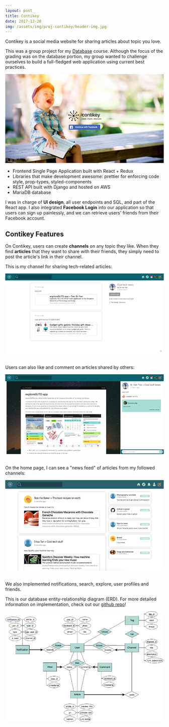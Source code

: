 ```yaml
---
layout: post
title: Contikey
date: 2017-12-20
img: /assets/img/proj-contikey/header-img.jpg
---
```


Contikey is a social media website for sharing articles about topic you love.

This was a group project for my [Database][istd db] course. Although the focus of the grading was on the database portion, my group wanted to challenge ourselves to build a full-fledged web application using current best practices.

![landing page]

- Frontend Single Page Application built with React + Redux
- Libraries that make development awesome: prettier for enforcing code style, prop-types, styled-components
- REST API built with Django and hosted on AWS
- MariaDB database

I was in charge of **UI design**, all user endpoints and SQL, and part of the React app. I also integrated **Facebook Login** into our application so that users can sign up painlessly, and we can retrieve users' friends from their Facebook account.

## Contikey Features

On Contikey, users can create **channels** on any topic they like. When they find **articles** that they want to share with their friends, they simply need to post the article's link in their channel.

This is my channel for sharing tech-related articles:

![channel view]

<br>
Users can also like and comment on articles shared by others:

![article view]

<br>
On the home page, I can see a "news feed" of articles from my followed channels:

![feed]

<br>
We also implemented notifications, search, explore, user profiles and friends.

This is our database entity-relationship diagram (ERD). For more detailed information on implementation, check out our [github repo][github]!

![erd]

[istd db]: https://istd.sutd.edu.sg/undergraduate/courses/50008-database-management-systems
[landing page]: /assets/img/proj-contikey/landing-fblogin.png
[channel view]: /assets/img/proj-contikey/channel-view.png
[article view]: /assets/img/proj-contikey/article-view.png
[feed]: /assets/img/proj-contikey/feed.png
[github]: https://github.com/stanleynguyen/contikey
[erd]: /assets/img/proj-contikey/ERD.png